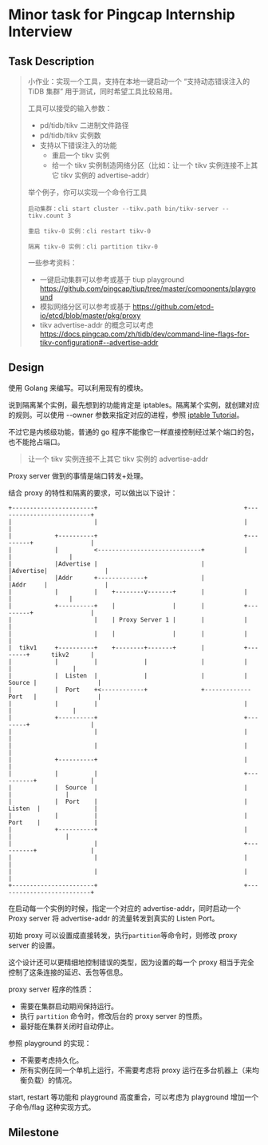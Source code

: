 # Minor task for Pingcap Internship Interview

## Task Description
> 小作业：实现一个工具，支持在本地一键启动一个 “支持动态错误注入的 TiDB 集群” 用于测试，同时希望工具比较易用。
> 
> 工具可以接受的输入参数：
> - pd/tidb/tikv 二进制文件路径
> - pd/tidb/tikv 实例数
> - 支持以下错误注入的功能
>   - 重启一个 tikv 实例
>   - 给一个 tikv 实例制造网络分区（比如：让一个 tikv 实例连接不上其它 tikv 实例的 advertise-addr）
> 
> 举个例子，你可以实现一个命令行工具
> ```
> 启动集群：cli start cluster --tikv.path bin/tikv-server --tikv.count 3
>
> 重启 tikv-0 实例：cli restart tikv-0
>
> 隔离 tikv-0 实例：cli partition tikv-0
> ```
> 
> 一些参考资料：
> - 一键启动集群可以参考或基于 tiup playground https://github.com/pingcap/tiup/tree/master/components/playground
> - 模拟网络分区可以参考或基于 https://github.com/etcd-io/etcd/blob/master/pkg/proxy
> - tikv advertise-addr 的概念可以考虑 https://docs.pingcap.com/zh/tidb/dev/command-line-flags-for-tikv-configuration#--advertise-addr

## Design
使用 Golang 来编写。可以利用现有的模块。

说到隔离某个实例，最先想到的功能肯定是 iptables。隔离某个实例，就创建对应的规则。可以使用 --owner 参数来指定对应的进程，参照 [iptable Tutorial](https://www.frozentux.net/iptables-tutorial/iptables-tutorial.html#OWNERMATCH)。

不过它是内核级功能，普通的 go 程序不能像它一样直接控制经过某个端口的包，也不能抢占端口。

> 让一个 tikv 实例连接不上其它 tikv 实例的 advertise-addr

Proxy server 做到的事情是端口转发+处理。

结合 proxy 的特性和隔离的要求，可以做出以下设计：

```plain text
+-----------------------+                                         +--------------------------+
|                       |                                         |                          |
|            +----------+                                         +---------+                |
|            |          <-----------------------------+           |         |                |
|            |Advertise |                             |           |Advertise|                |
|            |Addr      +-------------+               |           |Addr     |                |
|            |          |    +--------v-------+       |           |         |                |
|            +----------+    |                |       |           +---------+                |
|                       |    | Proxy Server 1 |       |           |                          |
|                       |    |                |       |           |                          |
|  tikv1     +----------+    +--------+-------+       |           +--------+      tikv2      |
|            |          |             |               |           |        |                 |
|            |  Listen  |             |               |           | Source |                 |
|            |  Port    +<------------+               +-------------Port   |                 |
|            |          |                                         |        |                 |
|            +----------+                                         +--------+                 |
|                       |                                         |                          |
|                       |                                         |                          |
|            +----------+                                         |                          |
|            |          |                                         +----------+               |
|            |  Source  |                                         |          |               |
|            |  Port    |                                         |  Listen  |               |
|            |          |                                         |  Port    |               |
|            +----------+                                         |          |               |
|                       |                                         +----------+               |
|                       |                                         |                          |
|                       |                                         |                          |
+-----------------------+                                         +--------------------------+
```

在启动每一个实例的时候，指定一个对应的 advertise-addr，同时启动一个 Proxy server 将 advertise-addr 的流量转发到真实的 Listen Port。

初始 proxy 可以设置成直接转发，执行`partition`等命令时，则修改 proxy server 的设置。

这个设计还可以更精细地控制错误的类型，因为设置的每一个 proxy 相当于完全控制了这条连接的延迟、丢包等信息。

proxy server 程序的性质：
- 需要在集群启动期间保持运行。
- 执行 `partition` 命令时，修改后台的 proxy server 的性质。
- 最好能在集群关闭时自动停止。

参照 playground 的实现：
- 不需要考虑持久化。
- 所有实例在同一个单机上运行，不需要考虑将 proxy 运行在多台机器上（来均衡负载）的情况。

start, restart 等功能和 playground 高度重合，可以考虑为 playground 增加一个子命令/flag 这种实现方式。

## Milestone

